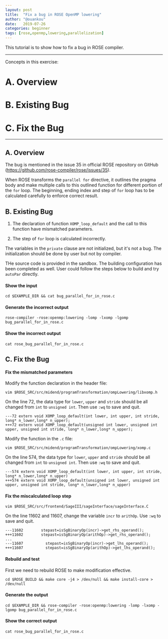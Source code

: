 ```yaml
---
layout: post
title:  "Fix a bug in ROSE OpenMP lowering"
author: "@ouankou"
date:   2019-07-26
categories: beginner
tags: [rose,openmp,lowering,parallelization]
---
```


This tutorial is to show how to fix a bug in ROSE compiler.


---

Concepts in this exercise:
# A. Overview

# B. Existing Bug

# C. Fix the Bug

---

## A. Overview

The bug is mentioned in the issue 35 in official ROSE repository on GitHub (https://github.com/rose-compiler/rose/issues/35).

When ROSE transforms the ```parallel for``` directive, it outlines the pragma body and make multiple calls to this outlined function for different portion of the ```for``` loop. The beginning, ending index and step of ```for``` loop has to be calculated carefully to enforce correct result.



## B. Existing Bug

1. The declaration of function ```XOMP_loop_default``` and the call to this function have mismatched parameters.

2. The step of ```for``` loop is calculated incorrectly.

The variables in the ```private``` clause are not initialized, but it's not a bug. The initialization should be done by user but not by compiler.

THe source code is provided in the sandbox. The building configuration has been completed as well. User could follow the steps below to build and try ```autoPar``` directly.

#### Show the input

```.term1
cd $EXAMPLE_DIR && cat bug_parallel_for_in_rose.c 
```

#### Generate the incorrect output

```.term1
rose-compiler -rose:openmp:lowering -lomp -lxomp -lgomp bug_parallel_for_in_rose.c
```

#### Show the incorrect output

```.term1
cat rose_bug_parallel_for_in_rose.c 
```


## C. Fix the Bug


#### Fix the mismatched parameters

Modify the function declaration in the header file:
```.term1
vim $ROSE_SRC/src/midend/programTransformation/ompLowering/libxomp.h
```
On the line 72, the data type for ```lower```, ```upper``` and ```stride``` should be all changed from ```int``` to ```unsigned int```. Then use ```:wq``` to save and quit.
```
---72 extern void XOMP_loop_default(int lower, int upper, int stride, long* n_lower,long* n_upper);
+++72 extern void XOMP_loop_default(unsigned int lower, unsigned int upper, unsigned int stride, long* n_lower,long* n_upper);
```

Modify the function in the ```.c``` file:
```.term1
vim $ROSE_SRC/src/midend/programTransformation/ompLowering/xomp.c
```
On the line 574, the data type for ```lower```, ```upper``` and ```stride``` should be all changed from ```int``` to ```unsigned int```. Then use ```:wq``` to save and quit.
```
---574 extern void XOMP_loop_default(int lower, int upper, int stride, long* n_lower,long* n_upper)
+++574 extern void XOMP_loop_default(unsigned int lower, unsigned int upper, unsigned int stride, long* n_lower,long* n_upper)
```


#### Fix the miscalculated loop step

```.term1
vim $ROSE_SRC/src/frontend/SageIII/sageInterface/sageInterface.C
```

On the line 11602 and 11607, change the variable ```incr``` to ```arithOp```. Use ```:wq``` to save and quit.
```
---11602        stepast=isSgBinaryOp(incr)->get_rhs_operand();
+++11602        stepast=isSgBinaryOp(arithOp)->get_rhs_operand();
...
---11607          stepast=isSgBinaryOp(incr)->get_lhs_operand();
+++11607          stepast=isSgBinaryOp(arithOp)->get_lhs_operand();
```


#### Rebuild and test

First we need to rebuild ROSE to make modification effective.
```.term1
cd $ROSE_BUILD && make core -j4 > /dev/null && make install-core > /dev/null
```

#### Generate the output
```.term1
cd $EXAMPLE_DIR && rose-compiler -rose:openmp:lowering -lomp -lxomp -lgomp bug_parallel_for_in_rose.c
```

#### Show the correct output
```.term1
cat rose_bug_parallel_for_in_rose.c 
```


